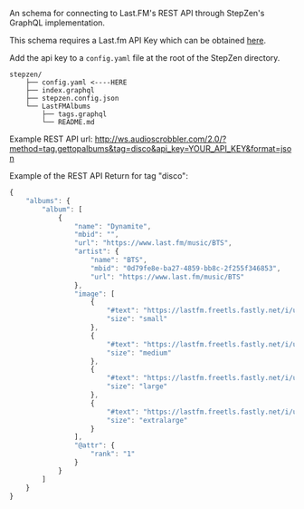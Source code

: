 An schema for connecting to Last.FM's REST API through StepZen's GraphQL implementation.

This schema requires a Last.fm API Key which can be obtained [here](https://www.last.fm/api/account/create). 

Add the api key to a `config.yaml` file at the root of the StepZen directory.
```
stepzen/
    ├── config.yaml <----HERE
    ├── index.graphql
    ├── stepzen.config.json
    └── LastFMAlbums
        ├── tags.graphql
        └── README.md
```

Example REST API url: http://ws.audioscrobbler.com/2.0/?method=tag.gettopalbums&tag=disco&api_key=YOUR_API_KEY&format=json

Example of the REST API Return for tag "disco":
```js
{
    "albums": {
        "album": [
            {
                "name": "Dynamite",
                "mbid": "",
                "url": "https://www.last.fm/music/BTS",
                "artist": {
                    "name": "BTS",
                    "mbid": "0d79fe8e-ba27-4859-bb8c-2f255f346853",
                    "url": "https://www.last.fm/music/BTS"
                },
                "image": [
                    {
                        "#text": "https://lastfm.freetls.fastly.net/i/u/34s/88188455b6b1d562c6db01e24f725165.png",
                        "size": "small"
                    },
                    {
                        "#text": "https://lastfm.freetls.fastly.net/i/u/64s/88188455b6b1d562c6db01e24f725165.png",
                        "size": "medium"
                    },
                    {
                        "#text": "https://lastfm.freetls.fastly.net/i/u/174s/88188455b6b1d562c6db01e24f725165.png",
                        "size": "large"
                    },
                    {
                        "#text": "https://lastfm.freetls.fastly.net/i/u/300x300/88188455b6b1d562c6db01e24f725165.png",
                        "size": "extralarge"
                    }
                ],
                "@attr": {
                    "rank": "1"
                }
            }
        ]
    }
}
```
